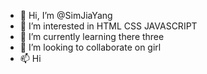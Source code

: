- 👋 Hi, I’m @SimJiaYang
- 👀 I’m interested in HTML CSS JAVASCRIPT
- 🌱 I’m currently learning there three
- 💞️ I’m looking to collaborate on girl
- 📫 Hi
